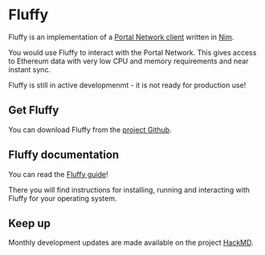# Fluffy

Fluffy is an implementation of a [Portal Network client](https://github.com/ethereum/portal-network-specs) written in [Nim](https://nim-lang.org/).

You would use Fluffy to interact with the Portal Network. This gives access to Ethereum data with very low CPU and memory requirements and near instant sync.

Fluffy is still in active developmenmt - it is not ready for production use!


## Get Fluffy

You can download Fluffy from the [project Github](https://github.com/status-im/nimbus-eth1/tree/master/fluffy).


## Fluffy documentation

You can read the [Fluffy guide](https://fluffy.guide)!

There you will find instructions for installing, running and interacting with Fluffy for your operating system.

## Keep up

Monthly development updates are made available on the project [HackMD](https://hackmd.io/jRpxY4WBQJ-hnsKaPDYqTw).
